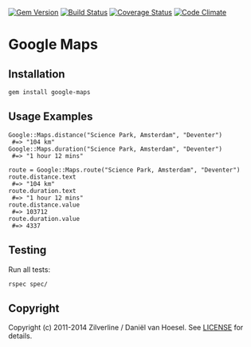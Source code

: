 [![Gem Version](https://badge.fury.io/rb/google-maps.svg)](http://badge.fury.io/rb/google-maps)
[![Build Status](https://travis-ci.org/zilverline/google-maps.svg?branch=master)](https://travis-ci.org/zilverline/google-maps)
[![Coverage Status](https://coveralls.io/repos/zilverline/google-maps/badge.svg?branch=master)](https://coveralls.io/r/zilverline/google-maps?branch=master)
[![Code Climate](https://codeclimate.com/repos/55671579695680044d01e0ac/badges/8f4d88f30585847e4fcf/gpa.svg)](https://codeclimate.com/repos/55671579695680044d01e0ac/feed)

Google Maps
====================

Installation
------------
	gem install google-maps

Usage Examples
--------------
	Google::Maps.distance("Science Park, Amsterdam", "Deventer")
	 #=> "104 km"
	Google::Maps.duration("Science Park, Amsterdam", "Deventer")
	 #=> "1 hour 12 mins"
  
	route = Google::Maps.route("Science Park, Amsterdam", "Deventer")
	route.distance.text
	 #=> "104 km"
	route.duration.text
	 #=> "1 hour 12 mins"
	route.distance.value
	 #=> 103712
	route.duration.value
	 #=> 4337

Testing
-------
Run all tests:

	rspec spec/

Copyright
---------
Copyright (c) 2011-2014 Zilverline / Daniël van Hoesel.
See [LICENSE](https://github.com/zilverline/google-maps/blob/master/LICENSE.mkd) for details.
